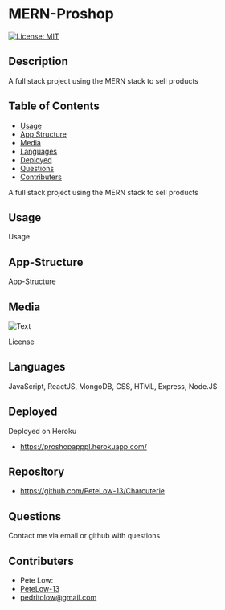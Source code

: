 # MERN-Proshop

[![License: MIT](https://img.shields.io/badge/License-MIT-green.svg)](https://opensource.org/licenses/MIT)

## Description

A full stack project using the MERN stack to sell products

## Table of Contents

- [Usage](#usage)
- [App Structure](#app-structure)
- [Media](#Media)
- [Languages](#languages)
- [Deployed](#Deployed)
- [Questions](#questions)
- [Contributers](#contributers)

A full stack project using the MERN stack to sell products

## Usage

Usage

## App-Structure

App-Structure

## Media

![Text](url)

License

## Languages

JavaScript, ReactJS, MongoDB, CSS, HTML, Express, Node.JS

## Deployed

Deployed on Heroku

- https://proshopapppl.herokuapp.com/

## Repository

- https://github.com/PeteLow-13/Charcuterie

## Questions

Contact me via email or github with questions

## Contributers

- Pete Low:
- [PeteLow-13](http://github.com/PeteLow-13)
- pedritolow@gmail.com
